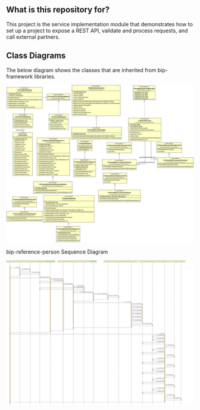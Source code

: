 ## What is this repository for?
This project is the service implementation module that demonstrates how to set up a project to expose a REST API, validate and process requests, and call external partners.

## Class Diagrams

The below diagram shows the classes that are inherited from bip-framework libraries.

<img src = "/docs/images/framework-reference-person.jpg">

bip-reference-person Sequence Diagram

<img src = "/docs/images/bip-reference-person-sequence-diagram.png">
